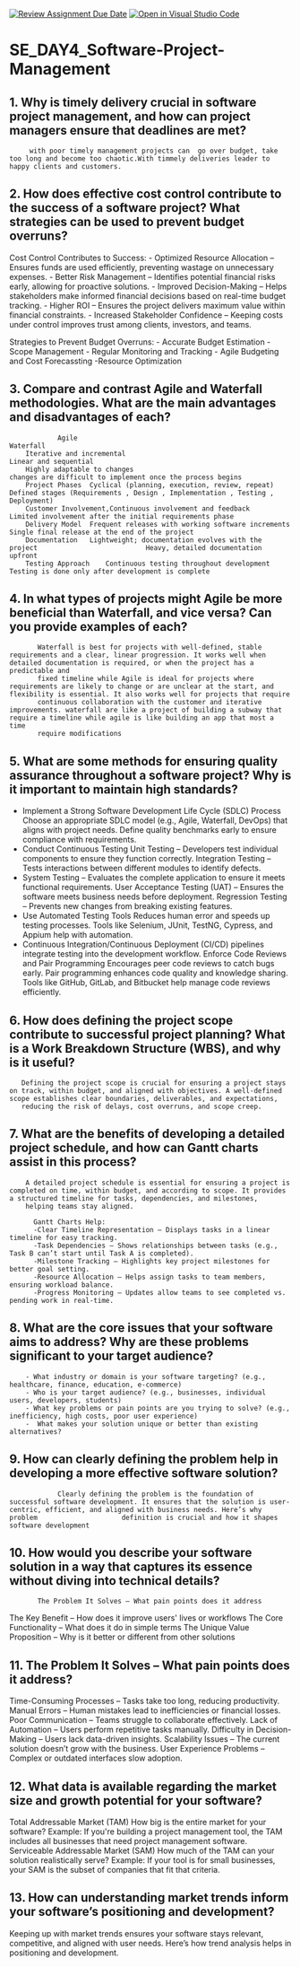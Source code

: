 [![Review Assignment Due Date](https://classroom.github.com/assets/deadline-readme-button-22041afd0340ce965d47ae6ef1cefeee28c7c493a6346c4f15d667ab976d596c.svg)](https://classroom.github.com/a/9pw6JKcu)
[![Open in Visual Studio Code](https://classroom.github.com/assets/open-in-vscode-2e0aaae1b6195c2367325f4f02e2d04e9abb55f0b24a779b69b11b9e10269abc.svg)](https://classroom.github.com/online_ide?assignment_repo_id=18477926&assignment_repo_type=AssignmentRepo) 
# SE_DAY4_Software-Project-Management
## 1. Why is timely delivery crucial in software project management, and how can project managers ensure that deadlines are met?
         with poor timely management projects can  go over budget, take  too long and become too chaotic.With timmely deliveries leader to happy clients and customers.
## 2. How does effective cost control contribute to the success of a software project? What strategies can be used to prevent budget overruns?
Cost Control Contributes to Success:
                          - Optimized Resource Allocation – Ensures funds are used efficiently, preventing wastage on unnecessary expenses.
                          - Better Risk Management – Identifies potential financial risks early, allowing for proactive solutions.
                          - Improved Decision-Making – Helps stakeholders make informed financial decisions based on real-time budget tracking.
                          - Higher ROI – Ensures the project delivers maximum value within financial constraints.
                          - Increased Stakeholder Confidence – Keeping costs under control improves trust among clients, investors, and teams.
                          
Strategies to Prevent Budget Overruns:
                          - Accurate Budget Estimation
                          - Scope Management
                          - Regular Monitoring and Tracking
                          - Agile Budgeting and Cost Forecassting
                           -Resource Optimization
                           
## 3. Compare and contrast Agile and Waterfall methodologies. What are the main advantages and disadvantages of each?

                Agile	                                                                            Waterfall
        Iterative and incremental                                                               	Linear and sequential
        Highly adaptable to changes	                                                              changes are difficult to implement once the process begins
        Project Phases	Cyclical (planning, execution, review, repeat)	                           Defined stages (Requirements , Design , Implementation , Testing , Deployment)
        Customer Involvement,Continuous involvement and feedback	                                  Limited involvement after the initial requirements phase
        Delivery Model	Frequent releases with working software increments	                       Single final release at the end of the project
        Documentation	Lightweight; documentation evolves with the project	                          Heavy, detailed documentation upfront
        Testing Approach	Continuous testing throughout development	                               Testing is done only after development is complete

## 4. In what types of projects might Agile be more beneficial than Waterfall, and vice versa? Can you provide examples of each?
           Waterfall is best for projects with well-defined, stable requirements and a clear, linear progression. It works well when detailed documentation is required, or when the project has a predictable and 
           fixed timeline while Agile is ideal for projects where requirements are likely to change or are unclear at the start, and flexibility is essential. It also works well for projects that require 
           continuous collaboration with the customer and iterative improvements. waterfall are like a project of building a subway that require a timeline while agile is like building an app that most a time 
           require modifications
## 5. What are some methods for ensuring quality assurance throughout a software project? Why is it important to maintain high standards?
-    Implement a Strong Software Development Life Cycle (SDLC) Process
    Choose an appropriate SDLC model (e.g., Agile, Waterfall, DevOps) that aligns with project needs.
   Define quality benchmarks early to ensure compliance with requirements.
-   Conduct Continuous Testing
       Unit Testing – Developers test individual components to ensure they function correctly.
      Integration Testing – Tests interactions between different modules to identify defects.
-  System Testing – Evaluates the complete application to ensure it meets functional requirements.
  User Acceptance Testing (UAT) – Ensures the software meets business needs before deployment.
   Regression Testing – Prevents new changes from breaking existing features.
-  Use Automated Testing Tools
  Reduces human error and speeds up testing processes.
  Tools like Selenium, JUnit, TestNG, Cypress, and Appium help with automation.
- Continuous Integration/Continuous Deployment (CI/CD) pipelines integrate testing into the development workflow. Enforce Code Reviews and Pair Programming
  Encourages peer code reviews to catch bugs early.
  Pair programming enhances code quality and knowledge sharing.
  Tools like GitHub, GitLab, and Bitbucket help manage code reviews efficiently.

## 6. How does defining the project scope contribute to successful project planning? What is a Work Breakdown Structure (WBS), and why is it useful?
       Defining the project scope is crucial for ensuring a project stays on track, within budget, and aligned with objectives. A well-defined scope establishes clear boundaries, deliverables, and expectations, 
       reducing the risk of delays, cost overruns, and scope creep.
## 7. What are the benefits of developing a detailed project schedule, and how can Gantt charts assist in this process?
        A detailed project schedule is essential for ensuring a project is completed on time, within budget, and according to scope. It provides a structured timeline for tasks, dependencies, and milestones, 
        helping teams stay aligned.

          Gantt Charts Help:
          -Clear Timeline Representation – Displays tasks in a linear timeline for easy tracking.
          -Task Dependencies – Shows relationships between tasks (e.g., Task B can’t start until Task A is completed).
          -Milestone Tracking – Highlights key project milestones for better goal setting.
          -Resource Allocation – Helps assign tasks to team members, ensuring workload balance.
          -Progress Monitoring – Updates allow teams to see completed vs. pending work in real-time.

## 8. What are the core issues that your software aims to address? Why are these problems significant to your target audience?
        - What industry or domain is your software targeting? (e.g., healthcare, finance, education, e-commerce)
        - Who is your target audience? (e.g., businesses, individual users, developers, students)
        - What key problems or pain points are you trying to solve? (e.g., inefficiency, high costs, poor user experience)
        -  What makes your solution unique or better than existing alternatives?
## 9. How can clearly defining the problem help in developing a more effective software solution?
                Clearly defining the problem is the foundation of successful software development. It ensures that the solution is user-centric, efficient, and aligned with business needs. Here’s why problem                     definition is crucial and how it shapes software development


## 10. How would you describe your software solution in a way that captures its essence without diving into technical details?
           The Problem It Solves – What pain points does it address
The Key Benefit – How does it improve users' lives or workflows
The Core Functionality – What does it do in simple terms
The Unique Value Proposition – Why is it better or different from other solutions

## 11.  The Problem It Solves – What pain points does it address?
Time-Consuming Processes – Tasks take too long, reducing productivity. Manual Errors – Human mistakes lead to inefficiencies or financial losses.
Poor Communication – Teams struggle to collaborate effectively.
Lack of Automation – Users perform repetitive tasks manually.
Difficulty in Decision-Making – Users lack data-driven insights.
Scalability Issues – The current solution doesn’t grow with the business.
User Experience Problems – Complex or outdated interfaces slow adoption.

## 12. What data is available regarding the market size and growth potential for your software?
Total Addressable Market (TAM)
How big is the entire market for your software?
Example: If you're building a project management tool, the TAM includes all businesses that need project management software.
Serviceable Addressable Market (SAM)
How much of the TAM can your solution realistically serve?
Example: If your tool is for small businesses, your SAM is the subset of companies that fit that criteria.

## 13. How can understanding market trends inform your software’s positioning and development?
Keeping up with market trends ensures your software stays relevant, competitive, and aligned with user needs. Here’s how trend analysis helps in positioning and development.


